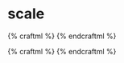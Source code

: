 # scale

{% craftml %}
<craft>
  <row>
    <cube></cube>
    <cube t="scale(1 1 3)"></cube>
    <cube t="scale(1 3 1)"></cube>
    <cube t="scale(3 1 1)"></cube>
  </row>
</craft>
{% endcraftml %}



{% craftml %}
<craft>
  <row>
    <cube t="scale(2 2 2)"></cube>
    <cube t="scale(2)"></cube>
  </row>
</craft>
{% endcraftml %}
